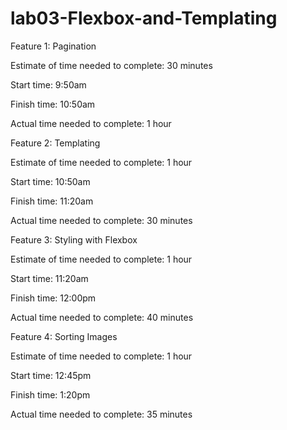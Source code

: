 # lab03-Flexbox-and-Templating

Feature 1: Pagination

Estimate of time needed to complete: 30 minutes

Start time: 9:50am

Finish time: 10:50am

Actual time needed to complete: 1 hour

Feature 2: Templating

Estimate of time needed to complete: 1 hour

Start time: 10:50am

Finish time: 11:20am

Actual time needed to complete: 30 minutes

Feature 3: Styling with Flexbox

Estimate of time needed to complete: 1 hour

Start time: 11:20am

Finish time: 12:00pm

Actual time needed to complete: 40 minutes

Feature 4: Sorting Images

Estimate of time needed to complete: 1 hour

Start time: 12:45pm

Finish time: 1:20pm

Actual time needed to complete:  35 minutes